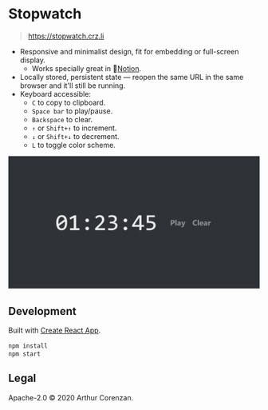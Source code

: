 # Stopwatch

> https://stopwatch.crz.li

- Responsive and minimalist design, fit for embedding or full-screen display.
  - Works specially great in 📔[Notion](https://notion.so).
- Locally stored, persistent state — reopen the same URL in the same browser and it'll still be running.
- Keyboard accessible:
  - `C` to copy to clipboard.
  - `Space bar` to play/pause.
  - `Backspace` to clear.
  - `↑` or `Shift+↑` to increment.
  - `↓` or `Shift+↓` to decrement.
  - `L` to toggle color scheme.

![A screenshot of Stopwatch](screenshot.webp)

## Development

Built with [Create React App](https://github.com/facebook/create-react-app).

```
npm install
npm start
```

## Legal

Apache-2.0 © 2020 Arthur Corenzan.
